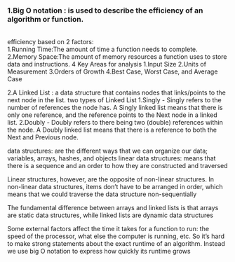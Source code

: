 ### 1.Big O notation : is used to describe the efficiency of an algorithm or function.
<br> 
efficiency  based on 2 factors:<br>
 1.Running Time:The amount of time a function needs to complete.
 <br>
2.Memory Space:The amount of memory resources a function uses to store data and instructions.
4 Key Areas for analysis
1.Input Size
2.Units of Measurement
3.Orders of Growth
4.Best Case, Worst Case, and Average Case

2.A Linked List : a data structure that contains nodes that links/points to the next node in the list.
two types of Linked List
1.Singly - Singly refers to the number of references the node has. A Singly linked list means that there is only one reference, and the reference points to the Next node in a linked list.
2.Doubly - Doubly refers to there being two (double) references within the node. A Doubly linked list means that there is a reference to both the Next and Previous node.

data structures:  are the different ways that we can organize our data; variables, arrays, hashes, and objects 
linear data structures:  means that there is a sequence and an order to how they are constructed and traversed 

 Linear structures, however, are the opposite of non-linear structures. In non-linear data structures, items don’t have to be arranged in order, which means that we could traverse the data structure non-sequentially
 
 The fundamental difference between arrays and linked lists is that arrays are static data structures, while linked lists are dynamic data structures
 
 Some external factors affect the time it takes for a function to run: the speed of the processor, what else the computer is running, etc. So it’s hard to make strong statements about the exact runtime of an algorithm. Instead we use big O notation to express how quickly its runtime grows

